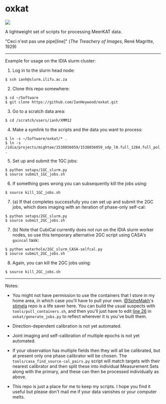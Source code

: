 # oxkat

![](https://i.imgur.com/pVP4edt.jpg)

A lightweight set of scripts for processing MeerKAT data.

"Ceci n'est pas une pipe[line]" (_The Treachery of Images_, René Magritte, 1929)

---

Example for usage on the IDIA slurm cluster:

1. Log in to the slurm head node:

```
$ ssh ianh@slurm.ilifu.ac.za
```

2. Clone this repo somewhere:

```
$ cd ~/Software
$ git clone https://github.com/IanHeywood/oxkat.git
```

3. Go to a scratch data area:

```
$ cd /scratch/users/ianh/XMM12
```

4. Make a symlink to the scripts and the data you want to process:

```
$ ln -s ~/Software/oxkat/* .
$ ln -s /idia/projects/mightee/1538856059/1538856059_sdp_l0.full_1284.full_pol.ms .
```

5. Set up and submit the 1GC jobs:

```
$ python setups/1GC_slurm.py
$ source submit_1GC_jobs.sh
```

6. If something goes wrong you can subsequently kill the jobs using:

```
$ source kill_1GC_jobs.sh
```

7. (a) If that completes successfully you can set up and submit the 2GC jobs, which does imaging with an iteration of phase-only self-cal:

```
$ python setups/2GC_slurm.py
$ source submit_2GC_jobs.sh
```

7. (b) Note that CubiCal currently does not run on the IDIA slurm worker nodes, so use this temporary alternative 2GC script using CASA's `gaincal` task:

```
$ python waterhole/2GC_slurm_CASA-selfcal.py
$ source submit_2GC_jobs.sh
```

8. Again, you can kill the 2GC jobs using:

```
$ source kill_2GC_jobs.sh
```

---

Notes:

* You might not have permission to use the containers that I store in my home area, in which case you'll have to pull your own. [@SpheMakh](https://github.com/sphemakh)'s [stimela](https://hub.docker.com/u/stimela) repo is a life saver here. You can build the usual suspects with `tools/pull_containers.sh`, and then you'll just have to edit [line 26](https://github.com/IanHeywood/oxkat/blob/master/oxkat/generate_jobs.py#L26) in `oxkat/generate_jobs.py` to reflect wherever it is you've built them.

* Direction-dependent calibration is not yet automated.

* Joint imaging and self-calibration of multiple epochs is not yet automated.

* If your observation has multiple fields then they will all be calibrated, but at present only one phase calibrator will be chosen. The `tools/casa_find_source-cal_pairs.py` script will match targets with their nearest calibrator and then split these into individual Measurement Sets along with the primary, and these can then be processed individually as above.

* This repo is just a place for me to keep my scripts. I hope you find it useful but please don't mail me if your data vanishes or your computer melts.

